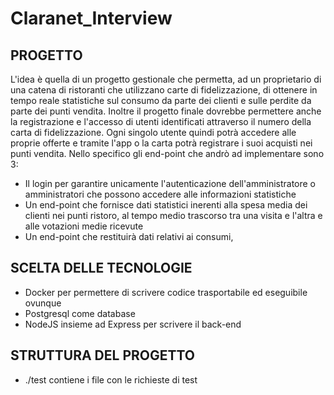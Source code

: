 # Claranet_Interview

## PROGETTO
L'idea è quella di un progetto gestionale che permetta, ad un proprietario di una catena di ristoranti che utilizzano carte di fidelizzazione,
di ottenere in tempo reale statistiche sul consumo da parte dei clienti e sulle perdite da parte dei punti vendita.
Inoltre il progetto finale dovrebbe permettere anche la registrazione e l'accesso di utenti identificati attraverso il numero della carta di fidelizzazione.
Ogni singolo utente quindi potrà accedere alle proprie offerte e tramite l'app o la carta potrà registrare i suoi acquisti nei punti vendita.
Nello specifico gli end-point che andrò ad implementare sono 3:
- Il login per garantire unicamente l'autenticazione dell'amministratore o amministratori che possono accedere alle informazioni statistiche
- Un end-point che fornisce dati statistici inerenti alla spesa media dei clienti nei punti ristoro, al tempo medio trascorso tra una visita e l'altra e alle votazioni medie ricevute
- Un end-point che restituirà dati relativi ai consumi, 

## SCELTA DELLE TECNOLOGIE
- Docker per permettere di scrivere codice trasportabile ed eseguibile ovunque
- Postgresql come database
- NodeJS insieme ad Express per scrivere il back-end


## STRUTTURA DEL PROGETTO
- ./test contiene i file con le richieste di test


